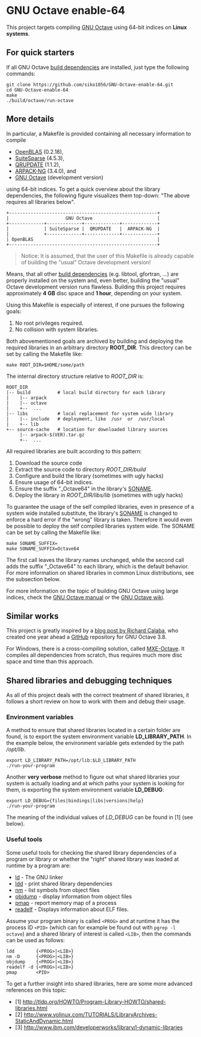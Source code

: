 # GNU Octave enable-64

This project targets compiling [GNU Octave](http://www.gnu.org/software/octave/)
using 64-bit indices on **Linux systems**.

## For quick starters

If all GNU Octave
[build dependencies](https://www.gnu.org/software/octave/doc/interpreter/Build-Dependencies.html)
are installed, just type the following commands:

```
git clone https://github.com/siko1056/GNU-Octave-enable-64.git
cd GNU-Octave-enable-64
make
./build/octave/run-octave
```

## More details

In particular, a Makefile is provided containing all necessary information to
compile

- [OpenBLAS](http://www.openblas.net) (0.2.18),
- [SuiteSparse](http://www.suitesparse.com) (4.5.3),
- [QRUPDATE](http://sourceforge.net/projects/qrupdate) (1.1.2),
- [ARPACK-NG](https://github.com/opencollab/arpack-ng) (3.4.0), and
- [GNU Octave](http://www.gnu.org/software/octave/) (development version)

using 64-bit indices.  To get a quick overview about the library dependencies,
the following figure visualizes them top-down:  "The above requires all
libraries below".

```
+-------------------------------------------------------+
|                     GNU Octave                        |
+-------------+-------------+-------------+-------------+
|             | SuiteSparse |  QRUPDATE   |  ARPACK-NG  |
|             +-------------+-------------+-------------+
| OpenBLAS                                              |
+-------------------------------------------------------+
```

> Notice: It is assumed, that the user of this Makefile is already capable of
> building the "usual" Octave development version!

Means, that all other
[build dependencies](https://www.gnu.org/software/octave/doc/interpreter/Build-Dependencies.html)
(e.g. libtool, gfortran, ...) are properly installed on the system and, even
better, building the "usual" Octave development version runs flawless.
Building this project requires approximately **4 GB** disc space and **1 hour**,
depending on your system.

Using this Makefile is especially of interest, if one pursues the following
goals:

1. No root privileges required.
2. No collision with system libraries.

Both abovementioned goals are archived by building and deploying the required
libraries in an arbitrary directory **ROOT_DIR**.  This directory can be
set by calling the Makefile like:

```
make ROOT_DIR=$HOME/some/path
```

The internal directory structure relative to *ROOT_DIR* is:

```
ROOT_DIR
|-- build          # local build directory for each library
|    |-- arpack
|    |-- octave
|    +--  ...
|-- libs           # local replacement for system wide library
|    |-- include   # deployment, like  /usr  or  /usr/local
|    +-- lib
+-- source-cache   # location for downloaded library sources
     |-- arpack-$(VER).tar.gz
     +--  ...
```

All required libraries are built according to this pattern:

1. Download the source code
2. Extract the source code to directory *ROOT_DIR/build*
3. Configure and build the library (sometimes with ugly hacks)
  1. Ensure usage of 64-bit indices.
  2. Ensure the suffix "\_Octave64" in the library's
     [SONAME](https://en.wikipedia.org/wiki/Soname).
4. Deploy the library in *ROOT_DIR/libs/lib* (sometimes with ugly hacks)

To guarantee the usage of the self compiled libraries, even in presence of
a system wide installed substitute, the library's
[SONAME](https://en.wikipedia.org/wiki/Soname) is changed to enforce a hard
error if the "wrong" library is taken.  Therefore it would even be possible
to deploy the self compiled libraries system wide.  The SONAME can be set by
calling the Makefile like:

```
make SONAME_SUFFIX=
make SONAME_SUFFIX=Octave64
```

The first call leaves the library names unchanged, while the second call adds
the suffix "\_Octave64" to each library, which is the default behavior.  For
more information on shared libraries in common Linux distributions, see the
subsection below.

For more information on the topic of building GNU Octave using large indices,
check the
[GNU Octave manual](https://www.gnu.org/software/octave/doc/interpreter/Compiling-Octave-with-64_002dbit-Indexing.html)
or the
[GNU Octave wiki](http://wiki.octave.org/Enable_large_arrays:_Build_octave_such_that_it_can_use_arrays_larger_than_2Gb.).


## Similar works

This project is greatly inspired by a
[blog post by Richard Calaba](http://calaba.tumblr.com/post/107087607479/octave-64),
who created one year ahead a
[GitHub](https://github.com/calaba/octave-3.8.2-enable-64-ubuntu-14.04)
repository for GNU Octave 3.8.

For Windows, there is a cross-compiling solution, called
[MXE-Octave](http://wiki.octave.org/MXE).  It compiles all dependencies from
scratch, thus requires much more disc space and time than this approach.


## Shared libraries and debugging techniques

As all of this project deals with the correct treatment of shared libraries, it
follows a short review on how to work with them and debug their usage.


### Environment variables

A method to ensure that shared libraries located in a certain folder are found,
is to export the system environment variable **LD_LIBRARY_PATH**.  In the
example below, the environment variable gets extended by the path */opt/lib*.

```
export LD_LIBRARY_PATH=/opt/lib:$LD_LIBRARY_PATH
./run-your-program
```

Another **very verbose** method to figure out what shared libraries your system
is actually loading and at which paths your system is looking for them, is
exporting the system environment variable **LD_DEBUG**:

```
export LD_DEBUG={files|bindings|libs|versions|help}
./run-your-program
```

The meaning of the individual values of *LD_DEBUG* can be found in [1] (see
below).

### Useful tools

Some useful tools for checking the shared library dependencies of a program or
library or whether the "right" shared library was loaded at runtime by a
program are:

- [ld](http://linux.die.net/man/1/ld) - The GNU linker
- [ldd](http://linux.die.net/man/1/ldd) - print shared library dependencies
- [nm](http://linux.die.net/man/1/nm) - list symbols from object files
- [objdump](http://linux.die.net/man/1/objdump) - display information from
  object files
- [pmap](http://linux.die.net/man/1/pmap) - report memory map of a process
- [readelf](http://linux.die.net/man/1/readelf) - Displays information about
  ELF files.

Assume your program binary is called `<PROG>` and at runtime it has the process
ID `<PID>` (which can for example be found out with `pgrep -l octave`) and a
shared library of interest is called `<LIB>`, then the commands can be used as
follows:

```
ldd        {<PROG>|<LIB>}
nm -D      {<PROG>|<LIB>}
objdump    {<PROG>|<LIB>}
readelf -d {<PROG>|<LIB>}
pmap       <PID>
```

To get a further insight into shared libraries, here are some more advanced
references on this topic:

- [1] http://tldp.org/HOWTO/Program-Library-HOWTO/shared-libraries.html
- [2] http://www.yolinux.com/TUTORIALS/LibraryArchives-StaticAndDynamic.html
- [3] http://www.ibm.com/developerworks/library/l-dynamic-libraries
